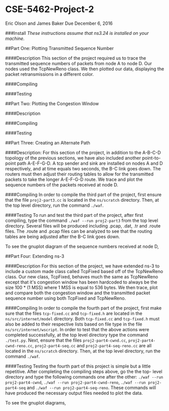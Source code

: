 # CSE-5462-Project-2
Eric Olson and James Baker
Due December 6, 2016

###Install
*These instructions assume that ns3.24 is installed on your machine.*


##Part One: Plotting Transmitted Sequence Number

####Description
This section of the project required us to trace the transmitted sequence numbers of packets from node A to node D. Our nodes used the
TcpNewReno class. We then plotted our data, displaying the packet retransmissions in a different color.

####Compiling

####Testing

##Part Two: Plotting the Congestion Window

####Description

####Compiling

####Testing

##Part Three: Creating an Alternate Path

####Description:
For this section of the project, in addition to the A-B-C-D topology of the previous sections, we have also included another 
point-to-point path A-E-F-G-D. A tcp sender and sink are installed on nodes A and D respectively, and at time equals two seconds,
the B-C link goes down. The routers must then adjust their routing tables to allow for the transmitted packets to take the longer 
A-E-F-G-D route. We trace and plot the sequence numbers of the packets received at node D.

####Compiling
In order to compile the third part of the project, first ensure that the file `proj2-part3.cc` is located in the `ns/scratch` directory.
Then, at the top level directory, run the command `./waf`.

####Testing
To run and test the third part of the project, after first compiling, type the command `./waf --run proj2-part3` from the top level 
directory. Several files will be produced including .pcap, .dat, .tr and .route files. The .route and .pcap files can be analyzed to
see that the routing tables are being adjusted after the B-C link goes down. 

To see the gnuplot diagram of the sequence numbers received at node D, 

##Part Four: Extending ns-3

####Description
For this section of the project, we have extended ns-3 to include a custom made class called TcpFixed based off of the TcpNewReno class.
Our new class, TcpFixed, behaves much the same as TcpNewReno except that it's congestion window has been hardcoded to always be
the size 100 * (1 MSS) where 1 MSS is equal to 536 bytes. We then trace, plot and compare both the congestion window and the transmitted
packet sequence number using both TcpFixed and TcpNewReno.

####Compiling
In order to compile the fourth part of the project, first make sure that the files `tcp-fixed.cc` and `tcp-fixed.h` are located in the
`ns/src/internet/model` directory. Both `tcp-fixed.cc` and `tcp-fixed.h` must also be added to their respective lists based on file type
in the file `ns/src/internet/wscript`. In order to test that the above actions were completed successfully, at the top level directory
type the command `./test.py`. Next, ensure that the files `proj2-part4-cwnd.cc`, `proj2-part4-cwnd-reno.cc`,
`proj2-part4-seq.cc` and `proj2-part4-seq-reno.cc` are all located in the `ns/scratch` directory. Then, at the top level directory,
run the command `./waf`.

####Testing
Testing the fourth part of this project is simple but a little repetitive. After completing the compiling steps above, go the the top-
level directory and type the following commands one after the other: `./waf --run proj2-part4-cwnd`, `./waf --run proj2-part4-cwnd-reno`,
 `./waf --run proj2-part4-seq` and `./waf --run proj2-part4-seq-reno`. These commands will have produced the necessary output files needed
 to plot the data.
 
 To see the gnuplot diagrams, 

